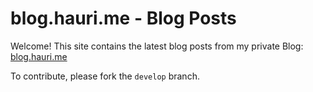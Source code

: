 # blog.hauri.me - Blog Posts

Welcome! This site contains the latest blog posts from my private Blog: [blog.hauri.me](https://blog.hauri.me)

To contribute, please fork the `develop` branch. 